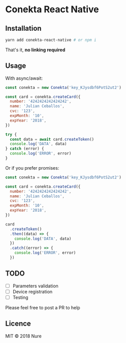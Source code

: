 # Conekta React Native

## Installation

```bash
yarn add conekta-react-native # or npm i
```

That's it, **no linking required**

## Usage

With async/await:

```javascript
const conekta = new Conekta('key_KJysdbf6PotS2ut2')

const card = conekta.createCard({
  number: '4242424242424242',
  name: 'Julian Ceballos',
  cvc: '123',
  expMonth: '10',
  expYear: '2018',
})

try {
  const data = await card.createToken()
  console.log('DATA', data)
} catch (error) {
  console.log('ERROR', error)
}
```

Or if you prefer promises:

```javascript
const conekta = new Conekta('key_KJysdbf6PotS2ut2')

const card = conekta.createCard({
  number: '4242424242424242',
  name: 'Julian Ceballos',
  cvc: '123',
  expMonth: '10',
  expYear: '2018',
})

card
  .createToken()
  .then((data) => {
    console.log('DATA', data)
  })
  .catch((error) => {
    console.log('ERROR', error)
  })
```

## TODO

- [ ] Parameters validation
- [ ] Device registration
- [ ] Testing

Please feel free to post a PR to help

## Licence

MIT
&copy; 2018 Nure
